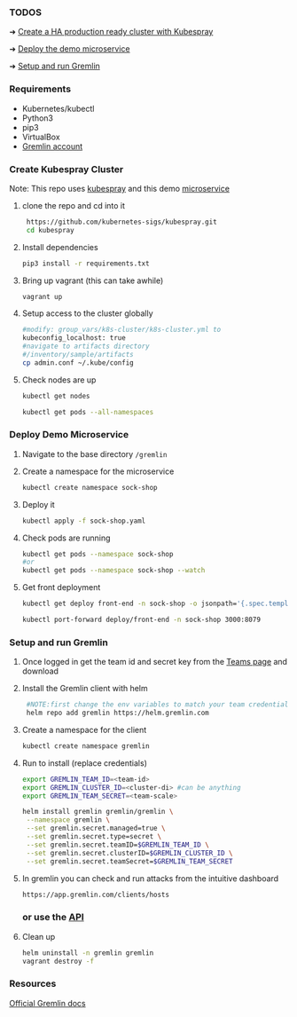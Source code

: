 ### TODOS
 ➜ [Create a HA production ready cluster with Kubespray](#create-kubespray-cluster)

 ➜ [Deploy the demo microservice](#deploy-demo-microservice)

 ➜ [Setup and run Gremlin](#setup-and-run-gremlin)

### Requirements
- Kubernetes/kubectl 
- Python3
- pip3
- VirtualBox 
- [Gremlin account](https://app.gremlin.com/signup)

### Create Kubespray Cluster

Note: This repo uses [kubespray](https://github.com/kubernetes-sigs/kubespray) and this demo [microservice](https://github.com/GoogleCloudPlatform/microservices-demo)

1. clone the repo and cd into it 
   
   ```BASH
    https://github.com/kubernetes-sigs/kubespray.git
    cd kubespray 
   ```
2. Install dependencies
   
    ```BASH
    pip3 install -r requirements.txt
    ```  

3. Bring up vagrant (this can take awhile)
   
    ```BASH
    vagrant up
    ```
4. Setup access to the cluster globally
   
    ```BASH
    #modify: group_vars/k8s-cluster/k8s-cluster.yml to
    kubeconfig_localhost: true
    #navigate to artifacts directory
    #/inventory/sample/artifacts
    cp admin.conf ~/.kube/config
    ```
5. Check nodes are up
    ```BASH
    kubectl get nodes

    kubectl get pods --all-namespaces
    ```


### Deploy Demo Microservice

1. Navigate to the base directory `/gremlin`

2. Create a namespace for the microservice 
   
    ```BASH
    kubectl create namespace sock-shop
    ```
3. Deploy it
    ```BASH
    kubectl apply -f sock-shop.yaml
    ```
4. Check pods are running
   
    ```BASH 
    kubectl get pods --namespace sock-shop
    #or
    kubectl get pods --namespace sock-shop --watch
    ```
5. Get front deployment
   
   ```BASH
   kubectl get deploy front-end -n sock-shop -o jsonpath='{.spec.template.spec.containers[?(@.name == "front-end")].ports[0].containerPort}'

   kubectl port-forward deploy/front-end -n sock-shop 3000:8079
   ```
### Setup and run Gremlin

1. Once logged in get the team id and secret key from the [Teams page]([Setup](https://app.gremlin.com/settings/teams)) and download


2. Install the Gremlin client with helm
   
   ```BASH
    #NOTE:first change the env variables to match your team credentials
    helm repo add gremlin https://helm.gremlin.com
    ```
3. Create a namespace for the client

    ```BASH
    kubectl create namespace gremlin
    ```
4. Run to install (replace credentials)

   ```BASH
   export GREMLIN_TEAM_ID=<team-id>
   export GREMLIN_CLUSTER_ID=<cluster-di> #can be anything
   export GREMLIN_TEAM_SECRET=<team-scale>

   helm install gremlin gremlin/gremlin \
    --namespace gremlin \
    --set gremlin.secret.managed=true \
    --set gremlin.secret.type=secret \
    --set gremlin.secret.teamID=$GREMLIN_TEAM_ID \
    --set gremlin.secret.clusterID=$GREMLIN_CLUSTER_ID \
    --set gremlin.secret.teamSecret=$GREMLIN_TEAM_SECRET
   ```
5. In gremlin you can check and run attacks from the intuitive dashboard
   
   ```BASH
   https://app.gremlin.com/clients/hosts
   ```
    ### or use the [API](https://app.gremlin.com/api#/attacks/createhttps://app.gremlin.com/api#/attacks/create)

6. Clean up
   
    ```BASH
    helm uninstall -n gremlin gremlin
    vagrant destroy -f
    ```

### Resources

[Official Gremlin docs](https://www.gremlin.com/community/tutorials/how-to-install-and-use-gremlin-with-kubernetes/)